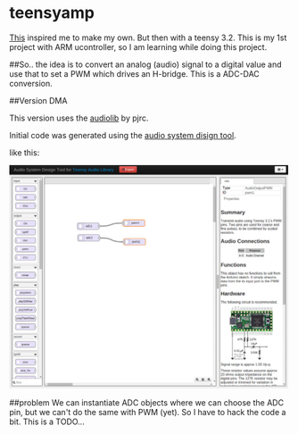 # teensyamp

[This](http://rdimitrov.twistedsanity.net/blog/show.php?entry=Microcontroller%20Class%20D%20Amplifier,%20Rev2) inspired me to make my own. But then with a teensy 3.2. This is my 1st project with ARM ucontroller, so I am learning while doing this project. 

##So..
the idea is to convert an analog (audio) signal to a digital value and use that to set a PWM which drives an H-bridge. This is a ADC-DAC conversion. 

##Version DMA

This version uses the [audiolib](http://www.pjrc.com/teensy/td_libs_Audio.html) by pjrc.

Initial code was generated using the [audio system disign tool](http://www.pjrc.com/teensy/gui/). 

like this:

<img src="./artwork/audiodesigntool.png" width=500px>

##problem
We can instantiate ADC objects where we can choose the ADC pin, but we can't do the same with
PWM (yet). So I have to hack the code a bit. This is a TODO...
